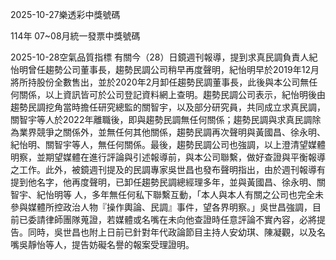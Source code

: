 
2025-10-27樂透彩中獎號碼

                                
114年 07~08月統一發票中獎號碼
                             
2025-10-28空氣品質指標
                              有關今（28）日鏡週刊報導，提到求真民調負責人紀怡明曾任趨勢公司董事長，趨勢民調公司稍早再度聲明，紀怡明早於2019年12月將所持股份全數售出，並於2020年2月卸任趨勢民調董事長，此後與本公司無任何關係，以上資訊皆可於公司登記資料網上查明。趨勢民調公司表示，紀怡明後由趨勢民調挖角當時擔任研究總監的關智宇，以及部分研究員，共同成立求真民調，關智宇等人於2022年離職後，即與趨勢民調無任何關係；趨勢民調與求真民調除為業界競爭之關係外，並無任何其他關係，趨勢民調再次聲明與黃國昌、徐永明、紀怡明、關智宇等人，無任何關係。最後，趨勢民調公司也強調，以上澄清望媒體明察，並期望媒體在進行評論與引述報導前，與本公司聯繫，做好查證與平衡報導之工作。此外，被鏡週刊提及的民調專家吳世昌也發布聲明指出，由於週刊報導有提到他名字，他再度聲明，已卸任趨勢民調總經理多年，並與黃國昌、徐永明、關智宇、紀怡明等 人，多年無任何私下聯繫互動，「本人與本人有關之公司也完全未參與媒體所控政治人物『操作輿論、民調』事件，望各界明察。」吳世昌強調，目前已委請律師團隊蒐證，若媒體或名嘴在未向他查證時任意評論不實內容，必將提告。同時，吳世昌也附上日前已針對年代政論節目主持人安幼琪、陳凝觀，以及名嘴吳靜怡等人，提告妨礙名譽的報案受理證明。